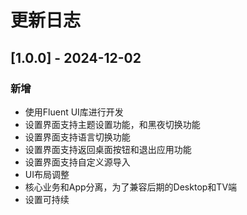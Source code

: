 # 更新日志


## [1.0.0] - 2024-12-02


### 新增
- 使用Fluent UI库进行开发
- 设置界面支持主题设置功能，和黑夜切换功能
- 设置界面支持语言切换功能
- 设置界面支持返回桌面按钮和退出应用功能
- 设置界面支持自定义源导入
- UI布局调整
- 核心业务和App分离，为了兼容后期的Desktop和TV端
- 设置可持续




